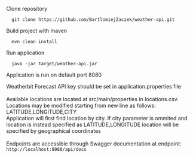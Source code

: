 Clone repository
```
  git clone https://github.com/BartlomiejZaczek/weather-api.git
```
Build project with maven
```
  mvn clean install
```
Run application
```
  java -jar target/weather-api.jar
```
Application is run on default port 8080

Weatherbit Forecast API key should be set in application.properties file<br /><br />
Available locations are located at src/main/properties in locations.csv. Locations may be modified starting from new line as follows: LATITUDE,LONGITUDE,CITY<br />
Application will first find location by city. If city parameter is ommited and location is instead specified as LATITUDE,LONGITUDE location will be specified by geographical coordinates<br /><br />
Endpoints are accessible through Swagger documentation at endpoint: ```http://localhost:8080/api/docs```
